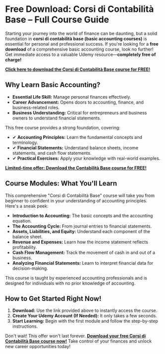 # Free Download: Corsi di Contabilità Base – Full Course Guide

Starting your journey into the world of finance can be daunting, but a solid foundation in **corsi di contabilità base (basic accounting courses)** is essential for personal and professional success. If you're looking for a **free download** of a comprehensive basic accounting course, look no further! Get immediate access to a valuable Udemy resource—**completely free of charge!**

[**Click here to download the Corsi di Contabilità Base course for FREE!**](https://udemywork.com/corsi-di-contabilita-base)

## Why Learn Basic Accounting?

*   **Essential Life Skill:** Manage personal finances effectively.
*   **Career Advancement:** Opens doors to accounting, finance, and business-related roles.
*   **Business Understanding:** Critical for entrepreneurs and business owners to understand financial statements.

This free course provides a strong foundation, covering:

*   ✔ **Accounting Principles:** Learn the fundamental concepts and terminology.
*   ✔ **Financial Statements:** Understand balance sheets, income statements, and cash flow statements.
*   ✔ **Practical Exercises:** Apply your knowledge with real-world examples.

[**Limited-time offer: Download the Contabilità Base course for FREE!**](https://udemywork.com/corsi-di-contabilita-base)

## Course Modules: What You'll Learn

This comprehensive "Corsi di Contabilità Base" course will take you from beginner to confident in your understanding of accounting principles. Here's a sneak peek:

*   **Introduction to Accounting:** The basic concepts and the accounting equation.
*   **The Accounting Cycle:** From journal entries to financial statements.
*   **Assets, Liabilities, and Equity:** Understand each component of the balance sheet.
*   **Revenue and Expenses:** Learn how the income statement reflects profitability.
*   **Cash Flow Management:** Track the movement of cash in and out of a business.
*   **Analyzing Financial Statements:** Learn to interpret financial data for decision-making.

This course is taught by experienced accounting professionals and is designed for individuals with no prior knowledge of accounting.

## How to Get Started Right Now!

1.  **Download:** Use the link provided above to instantly access the course.
2.  **Create Your Udemy Account (If Needed):** It only takes a few seconds.
3.  **Start Learning:** Begin with the first module and follow the step-by-step instructions.

Don't wait! This offer won't last forever. **[Download your free Corsi di Contabilità Base course now!](https://udemywork.com/corsi-di-contabilita-base)** Take control of your finances and unlock new career opportunities today!
